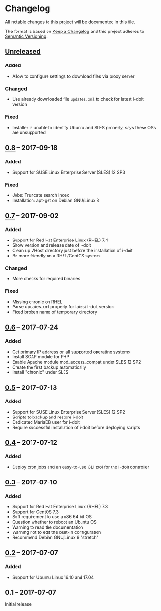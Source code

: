 #   Changelog

All notable changes to this project will be documented in this file.

The format is based on [Keep a Changelog](http://keepachangelog.com/en/1.0.0/)
and this project adheres to [Semantic Versioning](http://semver.org/spec/v2.0.0.html).


##  [Unreleased]


### Added

-   Allow to configure settings to download files via proxy server


### Changed

-   Use already downloaded file `updates.xml` to check for latest i-doit version


### Fixed

-   Installer is unable to identify Ubuntu and SLES properly, says these OSs are unsupported


##  [0.8] – 2017-09-18


### Added

-   Support for SUSE Linux Enterprise Server (SLES) 12 SP3


### Fixed

-   Jobs: Truncate search index
-   Installation: apt-get on Debian GNU/Linux 8


##  [0.7] – 2017-09-02


### Added

-   Support for Red Hat Enterprise Linux (RHEL) 7.4
-   Show version and release date of i-doit
-   Clean up VHost directory just before the installation of i-doit
-   Be more friendly on a RHEL/CentOS system


### Changed

-   More checks for required binaries


### Fixed

-   Missing chronic on RHEL
-   Parse updates.xml properly for latest i-doit version
-   Fixed broken name of temporary directory


##  [0.6] – 2017-07-24


### Added

-   Get primary IP address on all supported operating systems
-   Install SOAP module for PHP
-   Enable Apache module mod_access_compat under SLES 12 SP2
-   Create the first backup automatically
-   Install "chronic" under SLES


##  [0.5] – 2017-07-13


### Added

-   Support for SUSE Linux Enterprise Server (SLES) 12 SP2
-   Scripts to backup and restore i-doit
-   Dedicated MariaDB user for i-doit
-   Require successful installation of i-doit before deploying scripts


##  [0.4] – 2017-07-12


### Added

-   Deploy cron jobs and an easy-to-use CLI tool for the i-doit controller


##  [0.3] – 2017-07-10


### Added

-   Support for Red Hat Enterprise Linux (RHEL) 7.3
-   Support for CentOS 7.3
-   Soft requirement to use a x86 64 bit OS
-   Question whether to reboot an Ubuntu OS
-   Warning to read the documentation
-   Warning not to edit the built-in configuration
-   Recommend Debian GNU/Linux 9 "stretch"


##  [0.2] – 2017-07-07


### Added

-   Support for Ubuntu Linux 16.10 and 17.04


##  0.1 – 2017-07-07

Initial release


[Unreleased]: https://github.com/bheisig/i-doit-scripts/compare/0.8...HEAD
[0.8]: https://github.com/bheisig/i-doit-scripts/compare/0.7...0.8
[0.7]: https://github.com/bheisig/i-doit-scripts/compare/0.6...0.7
[0.6]: https://github.com/bheisig/i-doit-scripts/compare/0.5...0.6
[0.5]: https://github.com/bheisig/i-doit-scripts/compare/0.4...0.5
[0.4]: https://github.com/bheisig/i-doit-scripts/compare/0.3...0.4
[0.3]: https://github.com/bheisig/i-doit-scripts/compare/0.2...0.3
[0.2]: https://github.com/bheisig/i-doit-scripts/compare/0.1...0.2
